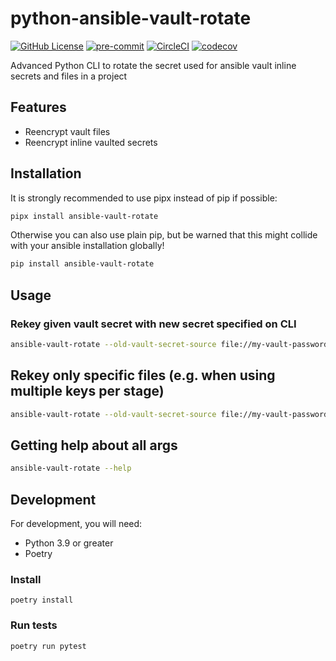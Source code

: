 python-ansible-vault-rotate
===
[![GitHub License](https://img.shields.io/badge/license-MIT-lightgrey.svg)](https://github.com/trustedshops-public/spring-boot-starter-keycloak-path-based-resolver/blob/main/LICENSE)
[![pre-commit](https://img.shields.io/badge/%E2%9A%93%20%20pre--commit-enabled-success)](https://pre-commit.com/)
[![CircleCI](https://dl.circleci.com/status-badge/img/gh/trustedshops-public/python-ansible-vault-rotate/tree/main.svg?style=shield&circle-token=9c1ea1cc46c804b46f457772637c8481717b511a)](https://dl.circleci.com/status-badge/redirect/gh/trustedshops-public/python-ansible-vault-rotate/tree/main)
[![codecov](https://codecov.io/gh/trustedshops-public/python-ansible-vault-rotate/branch/main/graph/badge.svg?token=6PJ1GJzIcB)](https://codecov.io/gh/trustedshops-public/python-ansible-vault-rotate)

Advanced Python CLI to rotate the secret used for ansible vault inline secrets and files in a project

## Features

- Reencrypt vault files
- Reencrypt inline vaulted secrets

## Installation

It is strongly recommended to use pipx instead of pip if possible:

```sh
pipx install ansible-vault-rotate
```

Otherwise you can also use plain pip, but be warned that this might
collide with your ansible installation globally!

```sh
pip install ansible-vault-rotate
```

## Usage

### Rekey given vault secret with new secret specified on CLI

```sh
ansible-vault-rotate --old-vault-secret-source file://my-vault-password --new-vault-secret-source my-new-secret
```

## Rekey only specific files (e.g. when using multiple keys per stage)

```sh
ansible-vault-rotate --old-vault-secret-source file://my-vault-password-<stage> --new-vault-secret-source my-new-secret --file-glob-pattern group_vars/<stage>/*.yml
```

## Getting help about all args

```sh
ansible-vault-rotate --help
```

## Development

For development, you will need:

- Python 3.9 or greater
- Poetry

### Install

```
poetry install
```

### Run tests

```
poetry run pytest
```
